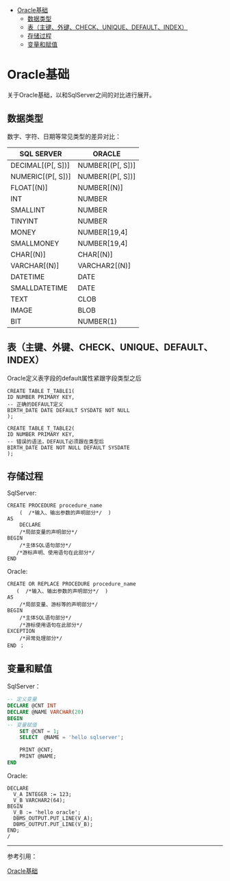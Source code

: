 <!-- TOC -->

- [Oracle基础](#oracle基础)
    - [数据类型](#数据类型)
    - [表（主键、外键、CHECK、UNIQUE、DEFAULT、INDEX）](#表主键外键checkuniquedefaultindex)
    - [存储过程](#存储过程)
    - [变量和赋值](#变量和赋值)

<!-- /TOC -->

<a id="markdown-oracle基础" name="oracle基础"></a>
# Oracle基础
关于Oracle基础，以和SqlServer之间的对比进行展开。

<a id="markdown-数据类型" name="数据类型"></a>
## 数据类型
数字、字符、日期等常见类型的差异对比：

SQL SERVER | ORACLE
-----------|-------
DECIMAL[(P[, S])] | NUMBER[(P[, S])]
NUMERIC[(P[, S])] | NUMBER[(P[, S])]
FLOAT[(N)] | NUMBER[(N)]
INT | NUMBER
SMALLINT | NUMBER
TINYINT | NUMBER
MONEY | NUMBER[19,4]
SMALLMONEY | NUMBER[19,4]
CHAR[(N)] | CHAR[(N)]
VARCHAR[(N)] | VARCHAR2[(N)]
DATETIME | DATE
SMALLDATETIME | DATE
TEXT | CLOB
IMAGE | BLOB
BIT | NUMBER(1)

<a id="markdown-表主键外键checkuniquedefaultindex" name="表主键外键checkuniquedefaultindex"></a>
## 表（主键、外键、CHECK、UNIQUE、DEFAULT、INDEX）
Oracle定义表字段的default属性紧跟字段类型之后
```plsql
CREATE TABLE T_TABLE1(
ID NUMBER PRIMARY KEY,
-- 正确的DEFAULT定义
BIRTH_DATE DATE DEFAULT SYSDATE NOT NULL
);

CREATE TABLE T_TABLE2(
ID NUMBER PRIMARY KEY,
-- 错误的语法，DEFAULT必须跟在类型后
BIRTH_DATE DATE NOT NULL DEFAULT SYSDATE 
);
```

<a id="markdown-存储过程" name="存储过程"></a>
## 存储过程
SqlServer:
```plsql
CREATE PROCEDURE procedure_name
    (  /*输入、输出参数的声明部分*/  )
AS
    DECLARE
    /*局部变量的声明部分*/
BEGIN
    /*主体SQL语句部分*/
   /*游标声明、使用语句在此部分*/
END
```

Oracle:
```plsql
CREATE OR REPLACE PROCEDURE procedure_name
   (  /*输入、输出参数的声明部分*/  )
AS
    /*局部变量、游标等的声明部分*/
BEGIN
    /*主体SQL语句部分*/
    /*游标使用语句在此部分*/
EXCEPTION
    /*异常处理部分*/
END ；
```

<a id="markdown-变量和赋值" name="变量和赋值"></a>
## 变量和赋值
SqlServer：
```sql
-- 定义变量
DECLARE @CNT INT
DECLARE @NAME VARCHAR(20)
BEGIN
-- 变量赋值
    SET @CNT = 1;
    SELECT  @NAME = 'hello sqlserver';

    PRINT @CNT;
    PRINT @NAME;
END
```

Oracle:
```plsql
DECLARE
  V_A INTEGER := 123;
  V_B VARCHAR2(64);
BEGIN
  V_B := 'hello oracle';
  DBMS_OUTPUT.PUT_LINE(V_A);
  DBMS_OUTPUT.PUT_LINE(V_B);
END;
/
```


---

参考引用：

[Oracle基础](http://www.oraok.com/oracle/)